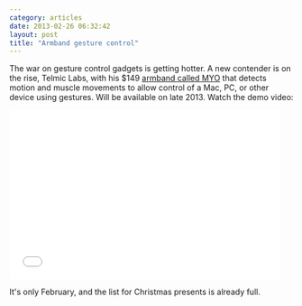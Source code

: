 ```yaml
---
category: articles
date: 2013-02-26 06:32:42
layout: post
title: "Armband gesture control"
---
```


<p>The war on gesture control gadgets is getting hotter. A new contender is on the rise, Telmic Labs, with his $149 <a href="https://getmyo.com/">armband called MYO</a> that detects motion and muscle movements to allow control of a Mac, PC, or other device using gestures. Will be available on late 2013. Watch the demo video:</p><iframe width="480" height="300" src="//www.youtube.com/embed/oWu9TFJjHaM" frameborder="0" allowfullscreen></iframe><p>It's only February, and the list for Christmas presents is already full.</p>
